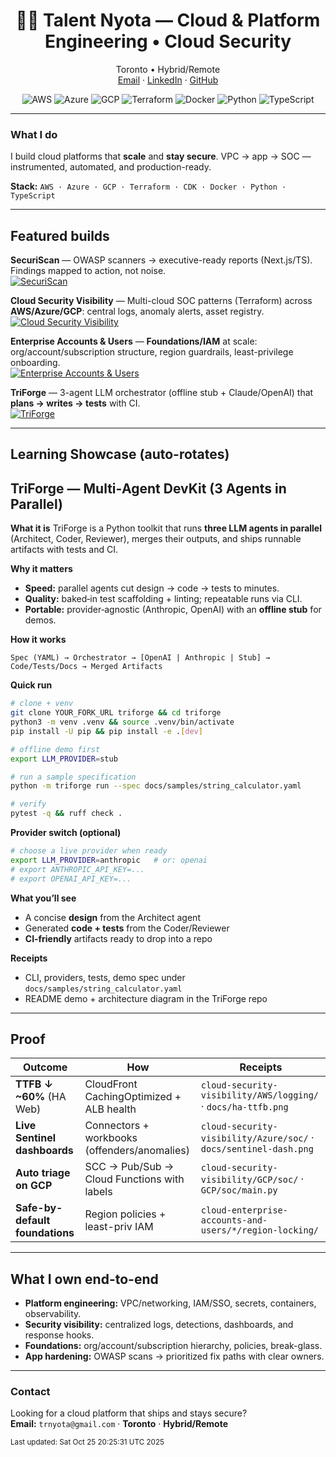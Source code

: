 <!-- Profile banner -->
<h1 align="center">👋🏿 Talent Nyota — Cloud & Platform Engineering • Cloud Security</h1>
<p align="center">
  Toronto • Hybrid/Remote
  <br/>
  <a href="mailto:trnyota@gmail.com">Email</a> ·
  <a href="https://www.linkedin.com/in/talentnyota/">LinkedIn</a> ·
  <a href="https://github.com/devtalent2030">GitHub</a>
</p>

<p align="center">
  <img alt="AWS" src="https://img.shields.io/badge/AWS-232F3E?logo=amazonaws&logoColor=white">
  <img alt="Azure" src="https://img.shields.io/badge/Azure-0078D4?logo=microsoftazure&logoColor=white">
  <img alt="GCP" src="https://img.shields.io/badge/GCP-1a73e8?logo=googlecloud&logoColor=white">
  <img alt="Terraform" src="https://img.shields.io/badge/Terraform-7B42BC?logo=terraform&logoColor=white">
  <img alt="Docker" src="https://img.shields.io/badge/Docker-2496ED?logo=docker&logoColor=white">
  <img alt="Python" src="https://img.shields.io/badge/Python-3776AB?logo=python&logoColor=white">
  <img alt="TypeScript" src="https://img.shields.io/badge/TypeScript-3178C6?logo=typescript&logoColor=white">
</p>

---

### What I do
I build cloud platforms that **scale** and **stay secure**. VPC → app → SOC — instrumented, automated, and production-ready.

**Stack:** `AWS · Azure · GCP · Terraform · CDK · Docker · Python · TypeScript`

---

## Featured builds

**SecuriScan** — OWASP scanners → executive-ready reports (Next.js/TS). Findings mapped to action, not noise.  
[![SecuriScan](https://github-readme-stats.vercel.app/api/pin/?username=devtalent2030&repo=SecuriScan)](https://github.com/devtalent2030/SecuriScan)

**Cloud Security Visibility** — Multi-cloud SOC patterns (Terraform) across **AWS/Azure/GCP**: central logs, anomaly alerts, asset registry.  
[![Cloud Security Visibility](https://github-readme-stats.vercel.app/api/pin/?username=devtalent2030&repo=cloud-security-visibility)](https://github.com/devtalent2030/cloud-security-visibility)

**Enterprise Accounts & Users** — **Foundations/IAM** at scale: org/account/subscription structure, region guardrails, least-privilege onboarding.  
[![Enterprise Accounts & Users](https://github-readme-stats.vercel.app/api/pin/?username=devtalent2030&repo=cloud-enterprise-accounts-and-users)](https://github.com/devtalent2030/cloud-enterprise-accounts-and-users)

**TriForge** — 3-agent LLM orchestrator (offline stub + Claude/OpenAI) that **plans → writes → tests** with CI.  
[![TriForge](https://github-readme-stats.vercel.app/api/pin/?username=devtalent2030&repo=triforge)](https://github.com/devtalent2030/triforge)

---

## Learning Showcase (auto-rotates)
<!-- SHOWCASE_START -->

## TriForge — Multi‑Agent DevKit (3 Agents in Parallel)

**What it is**
TriForge is a Python toolkit that runs **three LLM agents in parallel** (Architect, Coder, Reviewer), merges their outputs, and ships runnable artifacts with tests and CI.

**Why it matters**

* **Speed:** parallel agents cut design → code → tests to minutes.
* **Quality:** baked‑in test scaffolding + linting; repeatable runs via CLI.
* **Portable:** provider‑agnostic (Anthropic, OpenAI) with an **offline stub** for demos.

**How it works**

```
Spec (YAML) → Orchestrator → [OpenAI | Anthropic | Stub] → Code/Tests/Docs → Merged Artifacts
```

**Quick run**

```bash
# clone + venv
git clone YOUR_FORK_URL triforge && cd triforge
python3 -m venv .venv && source .venv/bin/activate
pip install -U pip && pip install -e .[dev]

# offline demo first
export LLM_PROVIDER=stub

# run a sample specification
python -m triforge run --spec docs/samples/string_calculator.yaml

# verify
pytest -q && ruff check .
```

**Provider switch (optional)**

```bash
# choose a live provider when ready
export LLM_PROVIDER=anthropic   # or: openai
# export ANTHROPIC_API_KEY=...
# export OPENAI_API_KEY=...
```

**What you’ll see**

* A concise **design** from the Architect agent
* Generated **code + tests** from the Coder/Reviewer
* **CI‑friendly** artifacts ready to drop into a repo

**Receipts**

* CLI, providers, tests, demo spec under `docs/samples/string_calculator.yaml`
* README demo + architecture diagram in the TriForge repo

<!-- SHOWCASE_END -->

---

## Proof

| Outcome | How | Receipts |
|---|---|---|
| **TTFB ↓ ~60%** (HA Web) | CloudFront CachingOptimized + ALB health | `cloud-security-visibility/AWS/logging/` · `docs/ha-ttfb.png` |
| **Live Sentinel dashboards** | Connectors + workbooks (offenders/anomalies) | `cloud-security-visibility/Azure/soc/` · `docs/sentinel-dash.png` |
| **Auto triage on GCP** | SCC → Pub/Sub → Cloud Functions with labels | `cloud-security-visibility/GCP/soc/` · `GCP/soc/main.py` |
| **Safe-by-default foundations** | Region policies + least-priv IAM | `cloud-enterprise-accounts-and-users/*/region-locking/` |

---

## What I own end-to-end

- **Platform engineering:** VPC/networking, IAM/SSO, secrets, containers, observability.  
- **Security visibility:** centralized logs, detections, dashboards, and response hooks.  
- **Foundations:** org/account/subscription hierarchy, policies, break-glass.  
- **App hardening:** OWASP scans → prioritized fix paths with clear owners.

---

### Contact
Looking for a cloud platform that ships and stays secure?  
**Email:** `trnyota@gmail.com` · **Toronto** · **Hybrid/Remote**

<sup>Last updated: Sat Oct 25 20:25:31 UTC 2025</sup>
